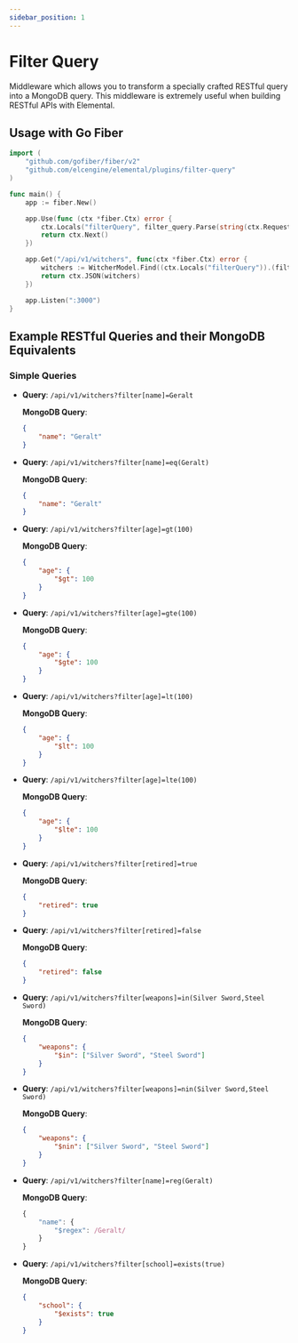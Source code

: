 ```yaml
---
sidebar_position: 1
---
```


# Filter Query

Middleware which allows you to transform a specially crafted RESTful query into a MongoDB query. This middleware is extremely useful when building RESTful APIs with Elemental.

## Usage with Go Fiber

```go
import (
    "github.com/gofiber/fiber/v2"
    "github.com/elcengine/elemental/plugins/filter-query"
)

func main() {
    app := fiber.New()

    app.Use(func (ctx *fiber.Ctx) error {
        ctx.Locals("filterQuery", filter_query.Parse(string(ctx.Request().URI().QueryString())))
        return ctx.Next()
    })

    app.Get("/api/v1/witchers", func(ctx *fiber.Ctx) error {
        witchers := WitcherModel.Find((ctx.Locals("filterQuery")).(filter_query.FilterQueryResult).Filters).Exec() // It is assumed that WitcherModel is an Elemental model, though this works even if used with the standard MongoDB driver
        return ctx.JSON(witchers)
    })

    app.Listen(":3000")
}
```

## Example RESTful Queries and their MongoDB Equivalents

### Simple Queries

- **Query**: `/api/v1/witchers?filter[name]=Geralt`

    **MongoDB Query**:
    ```json
    {
        "name": "Geralt"
    }
    ```

- **Query**: `/api/v1/witchers?filter[name]=eq(Geralt)`

    **MongoDB Query**:
    ```json
    {
        "name": "Geralt"
    }
    ```

- **Query**: `/api/v1/witchers?filter[age]=gt(100)`

    **MongoDB Query**:
    ```json
    {
        "age": {
            "$gt": 100
        }
    }
    ```

- **Query**: `/api/v1/witchers?filter[age]=gte(100)`
        
    **MongoDB Query**:
    ```json
    {
        "age": {
            "$gte": 100
        }
    }
    ```

- **Query**: `/api/v1/witchers?filter[age]=lt(100)`
        
    **MongoDB Query**:
    ```json
    {
        "age": {
            "$lt": 100
        }
    }
    ```

- **Query**: `/api/v1/witchers?filter[age]=lte(100)`

    **MongoDB Query**:
    ```json
    {
        "age": {
            "$lte": 100
        }
    }
    ```

- **Query**: `/api/v1/witchers?filter[retired]=true`

    **MongoDB Query**:
    ```json
    {
        "retired": true
    }
    ```

- **Query**: `/api/v1/witchers?filter[retired]=false`

    **MongoDB Query**:
    ```json
    {
        "retired": false
    }
    ```

- **Query**: `/api/v1/witchers?filter[weapons]=in(Silver Sword,Steel Sword)`

    **MongoDB Query**:
    ```json
    {
        "weapons": {
            "$in": ["Silver Sword", "Steel Sword"]
        }
    }
    ```

- **Query**: `/api/v1/witchers?filter[weapons]=nin(Silver Sword,Steel Sword)`

    **MongoDB Query**:
    ```json
    {
        "weapons": {
            "$nin": ["Silver Sword", "Steel Sword"]
        }
    }
    ```

- **Query**: `/api/v1/witchers?filter[name]=reg(Geralt)`

    **MongoDB Query**:
    ```js
    {
        "name": {
            "$regex": /Geralt/
        }
    }
    ```

- **Query**: `/api/v1/witchers?filter[school]=exists(true)`

    **MongoDB Query**:
    ```json
    {
        "school": {
            "$exists": true
        }
    }
    ```
